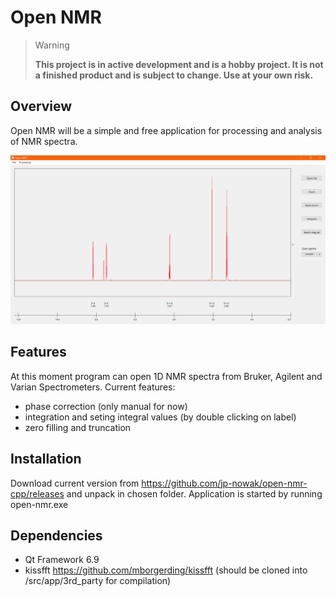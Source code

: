 # Open NMR

> Warning
>
> **This project is in active development and is a hobby project. It is not a finished product and is subject to change. Use at your own risk.**




## Overview

Open NMR will be a simple and free application for processing and analysis of NMR spectra.

![usage example](usage_example.PNG)

## Features

At this moment program can open 1D NMR spectra from Bruker, Agilent and Varian Spectrometers. Current features:

- phase correction (only manual for now)
- integration and seting integral values (by double clicking on label)
- zero filling and truncation


## Installation

Download current version from https://github.com/jp-nowak/open-nmr-cpp/releases and unpack in chosen folder.
Application is started by running open-nmr.exe


## Dependencies

- Qt Framework 6.9
- kissfft https://github.com/mborgerding/kissfft
(should be cloned into /src/app/3rd_party for compilation)




